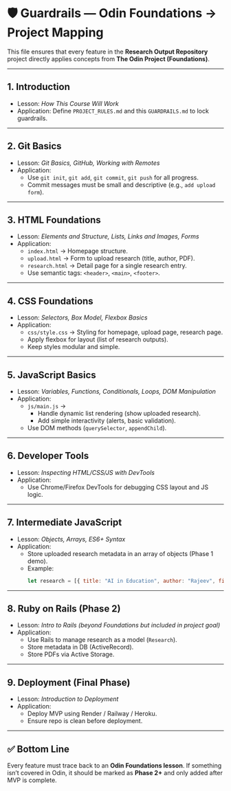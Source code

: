 # 🛡️ Guardrails — Odin Foundations → Project Mapping  

This file ensures that every feature in the **Research Output Repository** project directly applies concepts from **The Odin Project (Foundations)**.  

---

## 1. Introduction  
- Lesson: *How This Course Will Work*  
- Application: Define `PROJECT_RULES.md` and this `GUARDRAILS.md` to lock guardrails.  

---

## 2. Git Basics  
- Lesson: *Git Basics, GitHub, Working with Remotes*  
- Application:  
  - Use `git init`, `git add`, `git commit`, `git push` for all progress.  
  - Commit messages must be small and descriptive (e.g., `add upload form`).  

---

## 3. HTML Foundations  
- Lesson: *Elements and Structure, Lists, Links and Images, Forms*  
- Application:  
  - `index.html` → Homepage structure.  
  - `upload.html` → Form to upload research (title, author, PDF).  
  - `research.html` → Detail page for a single research entry.  
  - Use semantic tags: `<header>`, `<main>`, `<footer>`.  

---

## 4. CSS Foundations  
- Lesson: *Selectors, Box Model, Flexbox Basics*  
- Application:  
  - `css/style.css` → Styling for homepage, upload page, research page.  
  - Apply flexbox for layout (list of research outputs).  
  - Keep styles modular and simple.  

---

## 5. JavaScript Basics  
- Lesson: *Variables, Functions, Conditionals, Loops, DOM Manipulation*  
- Application:  
  - `js/main.js` →  
    - Handle dynamic list rendering (show uploaded research).  
    - Add simple interactivity (alerts, basic validation).  
  - Use DOM methods (`querySelector`, `appendChild`).  

---

## 6. Developer Tools  
- Lesson: *Inspecting HTML/CSS/JS with DevTools*  
- Application:  
  - Use Chrome/Firefox DevTools for debugging CSS layout and JS logic.  

---

## 7. Intermediate JavaScript  
- Lesson: *Objects, Arrays, ES6+ Syntax*  
- Application:  
  - Store uploaded research metadata in an array of objects (Phase 1 demo).  
  - Example:  
    ```js
    let research = [{ title: "AI in Education", author: "Rajeev", file: "ai.pdf" }];
    ```  

---

## 8. Ruby on Rails (Phase 2)  
- Lesson: *Intro to Rails (beyond Foundations but included in project goal)*  
- Application:  
  - Use Rails to manage research as a model (`Research`).  
  - Store metadata in DB (ActiveRecord).  
  - Store PDFs via Active Storage.  

---

## 9. Deployment (Final Phase)  
- Lesson: *Introduction to Deployment*  
- Application:  
  - Deploy MVP using Render / Railway / Heroku.  
  - Ensure repo is clean before deployment.  

---

## ✅ Bottom Line  
Every feature must trace back to an **Odin Foundations lesson**. If something isn’t covered in Odin, it should be marked as **Phase 2+** and only added after MVP is complete.  
